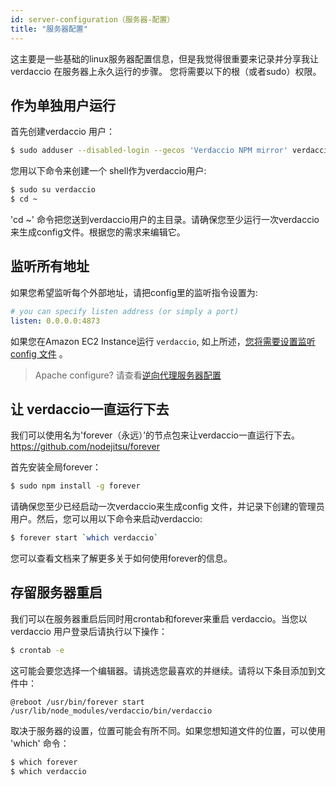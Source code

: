 ```yaml
---
id: server-configuration（服务器-配置）
title: "服务器配置"
---
```

这主要是一些基础的linux服务器配置信息，但是我觉得很重要来记录并分享我让verdaccio 在服务器上永久运行的步骤。 您将需要以下的根（或者sudo）权限。

## 作为单独用户运行

首先创建verdaccio 用户：

```bash
$ sudo adduser --disabled-login --gecos 'Verdaccio NPM mirror' verdaccio
```

您用以下命令来创建一个 shell作为verdaccio用户:

```bash
$ sudo su verdaccio
$ cd ~
```

'cd ~' 命令把您送到verdaccio用户的主目录。请确保您至少运行一次verdaccio来生成config文件。根据您的需求来编辑它。

## 监听所有地址

如果您希望监听每个外部地址，请把config里的监听指令设置为:

```yaml
# you can specify listen address (or simply a port)
listen: 0.0.0.0:4873
```

如果您在Amazon EC2 Instance运行 `verdaccio`, 如上所述，[您将需要设置监听config 文件](https://github.com/verdaccio/verdaccio/issues/314#issuecomment-327852203) 。

> Apache configure? 请查看[逆向代理服务器配置](reverse-proxy.md)

## 让 verdaccio一直运行下去

我们可以使用名为'forever（永远）’的节点包来让verdaccio一直运行下去。 https://github.com/nodejitsu/forever

首先安装全局forever：

```bash
$ sudo npm install -g forever
```

请确保您至少已经启动一次verdaccio来生成config 文件，并记录下创建的管理员用户。然后，您可以用以下命令来启动verdaccio:

```bash
$ forever start `which verdaccio`
```

您可以查看文档来了解更多关于如何使用forever的信息。

## 存留服务器重启

我们可以在服务器重启后同时用crontab和forever来重启 verdaccio。当您以 verdaccio 用户登录后请执行以下操作：

```bash
$ crontab -e
```

这可能会要您选择一个编辑器。请挑选您最喜欢的并继续。请将以下条目添加到文件中：

    @reboot /usr/bin/forever start /usr/lib/node_modules/verdaccio/bin/verdaccio
    

取决于服务器的设置，位置可能会有所不同。如果您想知道文件的位置，可以使用 'which' 命令：

```bash
$ which forever
$ which verdaccio
```
